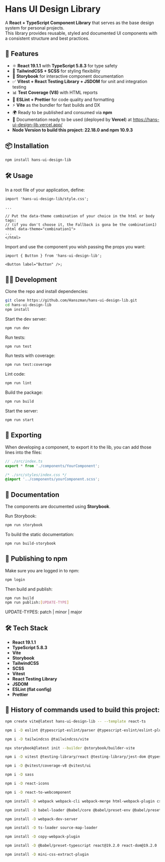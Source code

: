 # Hans UI Design Library

A **React + TypeScript Component Library** that serves as the base design system for personal projects.  
This library provides reusable, styled and documented UI components with a consistent structure and best practices.

## 🚀 Features

- ⚛️ **React 19.1.1** with **TypeScript 5.8.3** for type safety
- 🎨 **TailwindCSS + SCSS** for styling flexibility
- 📖 **Storybook** for interactive component documentation
- ✅ **Vitest + React Testing Library + JSDOM** for unit and integration testing
- 📊 **Test Coverage (V8)** with HTML reports
- 🧹 **ESLint + Prettier** for code quality and formatting
- ⚡ **Vite** as the bundler for fast builds and DX
- 🌍 Ready to be published and consumed via **npm**
- 📖 Documentation ready to be used (deployed by **Vercel**) at https://hans-ui-design-lib.vercel.app/
- **Node Version to build this project: 22.18.0 and npm 10.9.3**

## 📦 Installation

```bash
npm install hans-ui-design-lib
```

## 🛠️ Usage

In a root file of your application, define:

```tsx
import 'hans-ui-design-lib/style.css';

...

// Put the data-theme combination of your choice in the html or body tags:
// (if you don't choose it, the Fallback is gona be the combination1)
<html data-theme="combination1">
...
</html>
```

Import and use the component you wish passing the props you want:

```tsx
import { Button } from 'hans-ui-design-lib';

<Button label="Button" />;
```

## 🧑‍💻 Development

Clone the repo and install dependencies:

```bash
git clone https://github.com/Hanszman/hans-ui-design-lib.git
cd hans-ui-design-lib
npm install
```

Start the dev server:

```bash
npm run dev
```

Run tests:

```bash
npm run test
```

Run tests with coverage:

```bash
npm run test:coverage
```

Lint code:

```bash
npm run lint
```

Build the package:

```bash
npm run build
```

Start the server:

```bash
npm run start
```

## 🚢 Exporting

When developing a component, to export it to the lib, you can add those lines into the files:

```ts
// ./src/index.ts
export * from './components/YourComponent';
```

```css
/* ./src/styles/index.css */
@import '../components/yourComponent.scss';
```

## 📖 Documentation

The components are documented using **Storybook**.

Run Storybook:

```bash
npm run storybook
```

To build the static documentation:

```bash
npm run build-storybook
```

## 🚢 Publishing to npm

Make sure you are logged in to npm:

```bash
npm login
```

Then build and publish:

```bash
npm run build
npm run publish:[UPDATE-TYPE]
```

UPDATE-TYPES: patch | minor | major

## 🛠️ Tech Stack

- **React 19.1.1**
- **TypeScript 5.8.3**
- **Vite**
- **Storybook**
- **TailwindCSS**
- **SCSS**
- **Vitest**
- **React Testing Library**
- **JSDOM**
- **ESLint (flat config)**
- **Prettier**

## 📜 History of commands used to build this project:

```bash
npm create vite@latest hans-ui-design-lib -- --template react-ts

npm i -D eslint @typescript-eslint/parser @typescript-eslint/eslint-plugin eslint-config-prettier eslint-plugin-react eslint-plugin-react-hooks prettier

npm i -D tailwindcss @tailwindcss/vite

npx storybook@latest init --builder @storybook/builder-vite

npm i -D vitest @testing-library/react @testing-library/jest-dom @types/testing-library\_\_jest-dom jsdom

npm i -D @vitest/coverage-v8 @vitest/ui

npm i -D sass

npm i -D react-icons

npm i -D react-to-webcomponent

npm install -D webpack webpack-cli webpack-merge html-webpack-plugin css-loader style-loader tslib

npm install -D babel-loader @babel/core @babel/preset-env @babel/preset-react

npm install -D webpack-dev-server

npm install -D ts-loader source-map-loader

npm install -D copy-webpack-plugin

npm install -D @babel/preset-typescript react@19.2.0 react-dom@19.2.0

npm install -D mini-css-extract-plugin
```

